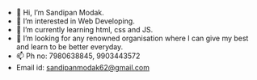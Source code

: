 - 👋 Hi, I’m Sandipan Modak.
- 👀 I’m interested in Web Developing.
- 🌱 I’m currently learning html, css and JS.
- 💞️ I’m looking for any renowned organisation where I can give my best and learn to be better everyday.
- 📫 Ph no: 7980638845, 9903443572
- Email id: sandipanmodak62@gmail.com

<!---
Sandipan4715/Sandipan4715 is a ✨ special ✨ repository because its `README.md` (this file) appears on your GitHub profile.
You can click the Preview link to take a look at your changes.
--->
